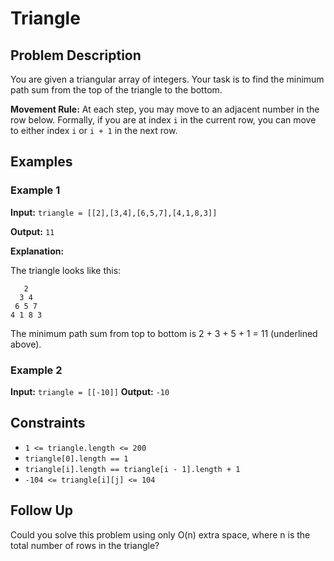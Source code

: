 # Triangle

## Problem Description

You are given a triangular array of integers. Your task is to find the minimum path sum from the top of the triangle to the bottom. 

**Movement Rule:** At each step, you may move to an adjacent number in the row below. Formally, if you are at index `i` in the current row, you can move to either index `i` or `i + 1` in the next row.

## Examples

### Example 1

**Input:** `triangle = [[2],[3,4],[6,5,7],[4,1,8,3]]`

**Output:** `11`

**Explanation:**

The triangle looks like this:

```
   2
  3 4
 6 5 7
4 1 8 3 
```
The minimum path sum from top to bottom is 2 + 3 + 5 + 1 = 11 (underlined above).

### Example 2

**Input:** `triangle = [[-10]]`
**Output:** `-10`

## Constraints

* `1 <= triangle.length <= 200`
* `triangle[0].length == 1`
* `triangle[i].length == triangle[i - 1].length + 1`
* `-104 <= triangle[i][j] <= 104`

## Follow Up

Could you solve this problem using only O(n) extra space, where n is the total number of rows in the triangle? 

